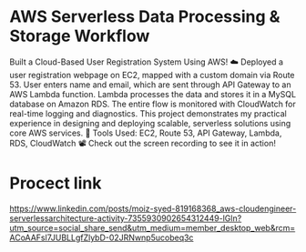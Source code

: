 # AWS Serverless Data Processing & Storage Workflow 
Built a Cloud-Based User Registration System Using AWS! ☁️
Deployed a user registration webpage on EC2, mapped with a custom domain via Route 53.
 User enters name and email, which are sent through API Gateway to an AWS Lambda function.
 Lambda processes the data and stores it in a MySQL database on Amazon RDS.
 The entire flow is monitored with CloudWatch for real-time logging and diagnostics.
This project demonstrates my practical experience in designing and deploying scalable, serverless solutions using core AWS services.
 🔧 Tools Used: EC2, Route 53, API Gateway, Lambda, RDS, CloudWatch
📽️ Check out the screen recording to see it in action!

# Procect link 
https://www.linkedin.com/posts/moiz-syed-819168368_aws-cloudengineer-serverlessarchitecture-activity-7355930902654312449-lGln?utm_source=social_share_send&utm_medium=member_desktop_web&rcm=ACoAAFsl7JUBLLgfZlybD-02JRNwnp5ucobeq3c
